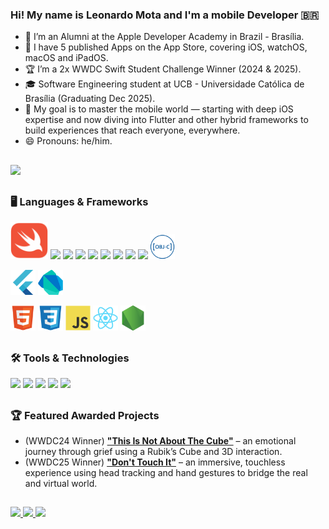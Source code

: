 ### Hi! My name is Leonardo Mota and I'm a mobile Developer 🇧🇷

- 🍎 I’m an Alumni at the Apple Developer Academy in Brazil - Brasília.
- 📱 I have 5 published Apps on the App Store, covering iOS, watchOS, macOS and iPadOS.
- 🏆 I’m a 2x WWDC Swift Student Challenge Winner (2024 & 2025).
- 🎓 Software Engineering student at UCB - Universidade Católica de Brasília (Graduating Dec 2025).
- 🚀 My goal is to master the mobile world — starting with deep iOS expertise and now diving into Flutter and other hybrid frameworks to build experiences that reach everyone, everywhere.
- 😄 Pronouns: he/him.

##

<div align="left">
  <a href="https://github.com/LeonardoMota04">
    <img height="200em" src="https://github-readme-stats.vercel.app/api/top-langs/?username=LeonardoMota04&layout=compact&langs_count=7&theme=dark"/>
  </a>
</div>

##

### 🖥️ Languages & Frameworks
<p align="left"> 
  <!-- Apple & Swift --> 
  <a href="https://developer.apple.com/swift/"><img src="https://raw.githubusercontent.com/devicons/devicon/master/icons/swift/swift-original.svg" width="60"/></a> <a href="https://developer.apple.com/xcode/swiftui/"><img src="https://developer.apple.com/assets/elements/icons/swiftui/swiftui-96x96_2x.png" width="60"/></a> <a href="https://developer.apple.com/documentation/uikit"><img src="https://developer.apple.com/assets/elements/icons/uikit/uikit-96x96_2x.png" width="40"/></a> <a href="https://developer.apple.com/documentation/realitykit"><img src="https://developer.apple.com/assets/elements/icons/realitykit/realitykit-96x96_2x.png" width="40"/></a> <a href="https://developer.apple.com/documentation/arkit"><img src="https://developer.apple.com/assets/elements/icons/arkit/arkit-96x96_2x.png" width="40"/></a> <a href="https://developer.apple.com/documentation/gamekit"><img src="https://developer.apple.com/assets/elements/icons/gamekit/gamekit-96x96_2x.png" width="40"/></a> <a href="https://developer.apple.com/documentation/sceneKit"><img src="https://developer.apple.com/assets/elements/icons/scenekit/scenekit-96x96_2x.png" width="40"/></a> <a href="https://developer.apple.com/documentation/healthkit"><img src="https://developer.apple.com/assets/elements/icons/healthkit/healthkit-96x96_2x.png" width="40"/></a> <a href="https://developer.apple.com/documentation/cloudkit"><img src="https://developer.apple.com/assets/elements/icons/cloudkit/cloudkit-96x96_2x.png" width="40"/></a> <a href="https://developer.apple.com/documentation/objectivec"><img src="https://raw.githubusercontent.com/devicons/devicon/master/icons/objectivec/objectivec-plain.svg" width="40"/></a> 

<!-- Flutter / Dart -->
<a href="https://flutter.dev/"><img src="https://raw.githubusercontent.com/devicons/devicon/master/icons/flutter/flutter-original.svg" width="40"/></a> <a href="https://dart.dev/"><img src="https://raw.githubusercontent.com/devicons/devicon/master/icons/dart/dart-original.svg" width="40"/></a>

  <!-- Web / JS / React / Node -->
<a href="https://developer.mozilla.org/en-US/docs/Web/HTML"><img src="https://raw.githubusercontent.com/devicons/devicon/master/icons/html5/html5-original.svg" width="40"/></a> <a href="https://developer.mozilla.org/en-US/docs/Web/CSS"><img src="https://raw.githubusercontent.com/devicons/devicon/master/icons/css3/css3-original.svg" width="40"/></a> <a href="https://developer.mozilla.org/en-US/docs/Web/JavaScript"><img src="https://raw.githubusercontent.com/devicons/devicon/master/icons/javascript/javascript-original.svg" width="40"/></a> <a href="https://reactjs.org/"><img src="https://raw.githubusercontent.com/devicons/devicon/master/icons/react/react-original.svg" width="40"/></a> <a href="https://nodejs.org/"><img src="https://raw.githubusercontent.com/devicons/devicon/master/icons/nodejs/nodejs-original.svg" width="40"/></a>

</p>

##

### 🛠 Tools & Technologies

<p align="left">
  <a href="https://developer.apple.com/xcode/"><img src="https://developer.apple.com/assets/elements/icons/xcode/xcode-96x96_2x.png" width="60"/></a>
  <a href="https://figma.com/"><img src="https://www.vectorlogo.zone/logos/figma/figma-icon.svg" width="40"/></a>
  <a href="https://trello.com/"><img src="https://www.vectorlogo.zone/logos/trello/trello-icon.svg" width="40"/></a>
  <a href="https://github.com/"><img src="https://www.vectorlogo.zone/logos/github/github-icon.svg" width="40"/></a>
  <a href="https://code.visualstudio.com/"><img src="https://cdn.jsdelivr.net/gh/devicons/devicon/icons/vscode/vscode-original.svg" width="40"/></a>
</p>

##

### 🏆 Featured Awarded Projects
- (WWDC24 Winner) **["This Is Not About The Cube"](https://www.wwdcscholars.com/s/3F76B3CF-2AC4-459C-A322-D3E9564CC04E/2024)** – an emotional journey through grief using a Rubik’s Cube and 3D interaction.
- (WWDC25 Winner) **["Don't Touch It"](https://www.wwdcscholars.com/s/3F76B3CF-2AC4-459C-A322-D3E9564CC04E/2025)** – an immersive, touchless experience using head tracking and hand gestures to bridge the real and virtual world.
##

<div align="left">
  <a href="mailto:leomotadf@gmail.com" target="_blank">
    <img src="https://img.shields.io/static/v1?message=Gmail&logo=gmail&label=&color=D14836&logoColor=white&labelColor=&style=for-the-badge" height="35" />
  </a>
  <a href="https://instagram.com/leoo.motaa" target="_blank">
    <img src="https://img.shields.io/static/v1?message=Instagram&logo=instagram&label=&color=E4405F&logoColor=white&labelColor=&style=for-the-badge" height="35" />
  </a>
  <a href="https://www.linkedin.com/in/leonardomota04" target="_blank">
    <img src="https://img.shields.io/static/v1?message=LinkedIn&logo=linkedin&label=&color=0A66C2&logoColor=white&labelColor=&style=for-the-badge" height="35" />
  </a>
</div>

